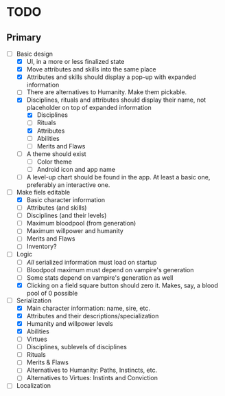 # TODO

## Primary

 - [ ] Basic design
   - [x] UI, in a more or less finalized state
   - [x] Move attributes and skills into the same place
   - [x] Attributes and skills should display a pop-up with expanded information
   - [ ] There are alternatives to Humanity. Make them pickable.
   - [x] Disciplines, rituals and attributes should display their name, not placeholder on top of expanded information
     - [x] Disciplines
     - [ ] Rituals
     - [x] Attributes
     - [ ] Abilities
     - [ ] Merits and Flaws
   - [ ] A theme should exist
     - [ ] Color theme
     - [ ] Android icon and app name
   - [ ] A level-up chart should be found in the app. At least a basic one, preferably an interactive one.
 - [ ] Make fiels editable
   - [x] Basic character information
   - [ ] Attributes (and skills)
   - [ ] Disciplines (and their levels)
   - [ ] Maximum bloodpool (from generation)
   - [ ] Maximum willpower and humanity
   - [ ] Merits and Flaws
   - [ ] Inventory?
 - [ ] Logic
   - [ ] *All* serialized information must load on startup
   - [ ] Bloodpool maximum must depend on vampire's generation
   - [ ] Some stats depend on vampire's generation as well
   - [x] Clicking on a field square button should zero it. Makes, say, a blood pool of 0 possible
 - [ ] Serialization
   - [x] Main character information: name, sire, etc.
   - [x] Attributes and their descriptions/specialization
   - [x] Humanity and willpower levels
   - [x] Abilities
   - [ ] Virtues
   - [ ] Disciplines, sublevels of disciplines
   - [ ] Rituals
   - [ ] Merits & Flaws
   - [ ] Alternatives to Humanity: Paths, Instincts, etc. 
   - [ ] Alternatives to Virtues: Instints and Conviction
 - [ ] Localization